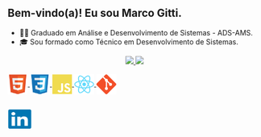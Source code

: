 ## Bem-vindo(a)! Eu sou Marco Gitti.

- 👨‍🎓 Graduado em Análise e Desenvolvimento de Sistemas - ADS-AMS.
- 🎓 Sou formado como Técnico em Desenvolvimento de Sistemas.

<div align="center">
  <a href="https://github.com/marcogitti/">
  <img height="165em" src="https://github-readme-stats.vercel.app/api?username=marcogitti&show_icons=true&theme=dark&include_all_commits=true&count_private=true"/>
  <img height="165em" src="https://github-readme-stats.vercel.app/api/top-langs/?username=marcogitti&layout=compact&langs_count=7&theme=dark"/>
</div>

<div style="display: inline_block"><br>
  
<img align="center" alt="HTML logo" height="40" width="40" src="https://raw.githubusercontent.com/devicons/devicon/master/icons/html5/html5-original.svg">
  <img align="center" alt="CSS logo" height="40" width="40" src="https://raw.githubusercontent.com/devicons/devicon/master/icons/css3/css3-original.svg">
  <img align="center" alt="JS logo" height="40" width="40" src="https://raw.githubusercontent.com/devicons/devicon/master/icons/javascript/javascript-plain.svg">
  <img align="center" alt="React logo" height="40" width="40" src="https://raw.githubusercontent.com/devicons/devicon/master/icons/react/react-original.svg">
  <img align="center" alt="Git logo" height="40" width="40" src="https://raw.githubusercontent.com/devicons/devicon/master/icons/git/git-original.svg">
</div>

##
 
<div> 
  <a href="https://br.linkedin.com/in/marco-gitti" target="_blank"><img src="https://raw.githubusercontent.com/devicons/devicon/master/icons/linkedin/linkedin-original.svg" height="40" width="48"></a>  
</div>
